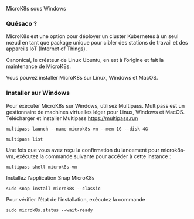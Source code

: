 MicroK8s sous Windows

### Quésaco ?
MicroK8s est une option pour déployer un cluster Kubernetes à un seul nœud en tant que package unique pour cibler des stations de travail et des appareils IoT (Internet of Things).

Canonical, le créateur de Linux Ubuntu, en est à l’origine et fait la maintenance de MicroK8s.

Vous pouvez installer MicroK8s sur Linux, Windows et MacOS.

### Installer sur Windows
Pour exécuter MicroK8s sur Windows, utilisez Multipass. 
Multipass est un gestionnaire de machines virtuelles léger pour Linux, Windows et MacOS.
Télécharger et installer Multipass https://multipass.run
```
multipass launch --name microk8s-vm --mem 1G --disk 4G
```
```
multipass list
```

Une fois que vous avez reçu la confirmation du lancement pour microk8s-vm, exécutez la commande suivante pour accéder à cette instance :
```
multipass shell microk8s-vm
```

Installez l’application Snap MicroK8s
```
sudo snap install microk8s --classic
```

Pour vérifier l’état de l’installation, exécutez la commande
```
sudo microk8s.status --wait-ready
```
